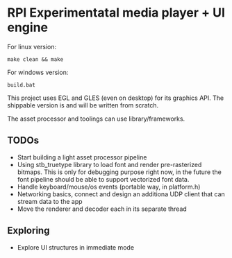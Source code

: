 # RPI Experimentatal media player + UI engine

For linux version:

```
make clean && make
```

For windows version:

```
build.bat
```

This project uses EGL and GLES (even on desktop) for its graphics API.
The shippable version is and will be written from scratch.

The asset processor and toolings can use library/frameworks.

## TODOs

- Start building a light asset processor pipeline
- Using stb_truetype library to load font and render pre-rasterized bitmaps.
  This is only for debugging purpose right now, in the future the font pipeline should be able to support vectorized font data.
- Handle keyboard/mouse/os events (portable way, in platform.h)
- Networking basics, connect and design an additiona UDP client that can stream data to the app
- Move the renderer and decoder each in its separate thread

## Exploring

- Explore UI structures in immediate mode
